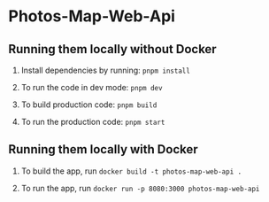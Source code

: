 # Photos-Map-Web-Api

## Running them locally without Docker

1. Install dependencies by running: `pnpm install`

2. To run the code in dev mode: `pnpm dev`

3. To build production code: `pnpm build`

4. To run the production code: `pnpm start`

## Running them locally with Docker

1. To build the app, run `docker build -t photos-map-web-api .`

2. To run the app, run `docker run -p 8080:3000 photos-map-web-api`
